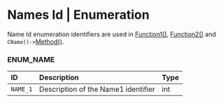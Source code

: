 # Names Id | Enumeration
Name Id enumeration identifiers are used in [Function1()](), [Function2()]() and `CName()->`[Method()]().

### ENUM_NAME
| ID       | Description                         | Type |
| :------- | :---------------------------------- | :--- |
| `NAME_1` | Description of the Name1 identifier | int  |